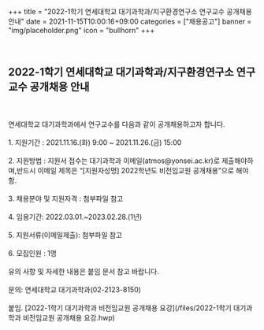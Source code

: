 +++
title = "2022-1학기 연세대학교 대기과학과/지구환경연구소 연구교수 공개채용 안내"
date = 2021-11-15T10:00:16+09:00
categories = ["채용공고"]
banner = "img/placeholder.png"
icon = "bullhorn"
+++
<!--more-->

<br>
<h2> 2022-1학기 연세대학교 대기과학과/지구환경연구소 연구교수 공개채용 안내
</h2>
<br><br>
연세대학교 대기과학과에서 연구교수를 다음과 같이 공개채용하고자 합니다.
<br><br>
1. 지원기간 : 2021.11.16.(화) 9:00 ~ 2021.11.26.(금) 15:00
<br><br>
2. 지원방법 : 지원서 접수는 대기과학과 이메일(atmos@yonsei.ac.kr)로 제출해야하며,반드시 이메일 제목은 “[지원자성명] 2022학년도 비전임교원 공개채용”으로 해야 함.
<br><br>
3. 채용분야 및 지원자격 : 첨부파일 참고
<br><br>
4. 임용기간: 2022.03.01.~2023.02.28.(1년)
<br><br>
5. 지원서류(이메일제출): 첨부파일 참고
<br><br>
6. 모집인원 : 1명
<br><br>
유의 사항 및 자세한 내용은 붙임 문서 참고 바랍니다.
<br><br>
문의: 연세대학교 대기과학과(02-2123-8150)
<br><br>
붙임. [2022-1학기 대기과학과 비전임교원 공개채용 요강](/files/2022-1학기 대기과학과 비전임교원 공개채용 요강.hwp)
<br>
